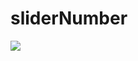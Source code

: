 sliderNumber
============

![](http://storage2.static.itmages.com/i/16/1202/h_1480691482_5424549_eeee20c533.png)
